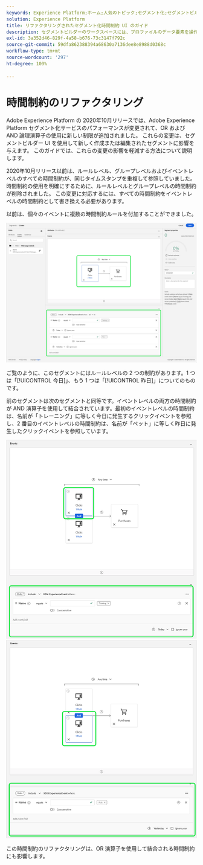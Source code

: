 ```yaml
---
keywords: Experience Platform;ホーム;人気のトピック;セグメント化;セグメントビルダー
solution: Experience Platform
title: リファクタリングされたセグメント化時間制約 UI のガイド
description: セグメントビルダーのワークスペースには、プロファイルのデータ要素を操作できる豊富な機能があります。ワークスペースには、ルールを作成および編集するための直感的なコントロール（例えば、データプロパティを表示する際に使用するドラッグ＆ドロップタイルなど）があります。
exl-id: 3a352d46-829f-4a58-b676-73c3147f792c
source-git-commit: 59dfa862388394a68630a7136dee8e8988d0368c
workflow-type: tm+mt
source-wordcount: '297'
ht-degree: 100%

---
```


# 時間制約のリファクタリング

Adobe Experience Platform の 2020年10月リリースでは、Adobe Experience Platform セグメント化サービスのパフォーマンスが変更されて、OR および AND 論理演算子の使用に新しい制限が追加されました。 これらの変更は、セグメントビルダー UI を使用して新しく作成または編集されたセグメントに影響を与えます。 このガイドでは、これらの変更の影響を軽減する方法について説明します。

2020年10月リリース以前は、ルールレベル、グループレベルおよびイベントレベルのすべての時間制約が、同じタイムスタンプを重複して参照していました。 時間制約の使用を明確にするために、ルールレベルとグループレベルの時間制約が削除されました。 この変更に対応するには、すべての時間制約をイベントレベルの時間制約として書き換える必要があります。

以前は、個々のイベントに複数の時間制約ルールを付加することができました。

![セグメントビルダーで以前の形式の時間制約がハイライト表示されています。](../images/ui/segment-refactoring/former-time-constraint.png)

ご覧のように、このセグメントにはルールレベルの 2 つの制約があります。1 つは「[!UICONTROL 今日]」、もう 1 つは「[!UICONTROL 昨日]」についてのものです。

前のセグメントは次のセグメントと同等です。イベントレベルの両方の時間制約が AND 演算子を使用して結合されています。最初のイベントレベルの時間制約は、名前が「トレーニング」に等しく今日に発生するクリックイベントを参照し、2 番目のイベントレベルの時間制約は、名前が「ペット」に等しく昨日に発生したクリックイベントを参照しています。

![セグメントビルダーで、新しい形式の時間制約がハイライト表示されています。](../images/ui/segment-refactoring/time-constraint-1.png) ![セグメントビルダーで、新しい形式の時間制約がハイライト表示されています。](../images/ui/segment-refactoring/time-constraint-2.png)

この時間制約のリファクタリングは、OR 演算子を使用して結合される時間制約にも影響します。
